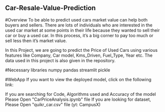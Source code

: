 ## Car-Resale-Value-Prediction

#Overview
To be able to predict used cars market value can help both buyers and sellers. There are lots of individuals who are interested in the used car market at some points in their life because they wanted to sell their car or buy a used car. In this process, it’s a big corner to pay too much or sell less then it’s market value.

In this Project, we are going to predict the Price of Used Cars using various features like Company, Car model, Kms_Driven, Fuel_Type, Year etc. The data used in this project is also given in the repository.

#Necessary libraries
numpy
pandas
streamlit
pickle

#WebApp
If you want to view the deployed model, click on the following link: 

If you are searching for Code, Algorithms used and Accuracy of the model Please Open "CarPriceAnalysis.ipynb" file
If you are looking for dataset, Please Open "quikr_car.csv" file (yt: CampusX)
